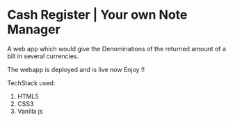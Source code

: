 # Cash Register | Your own Note Manager


A web app which would give the Denominations of the returned amount of a bill in several currencies.

The webapp is deployed and is live now
Enjoy !!

TechStack used:
1. HTML5
2. CSS3
3. Vanilla js
